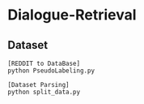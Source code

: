 # Dialogue-Retrieval

## Dataset
```
[REDDIT to DataBase]
python PseudoLabeling.py

[Dataset Parsing]
python split_data.py
```
